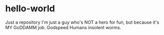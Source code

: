 # hello-world
Just a repository
I'm just a guy who's NOT a hero for fun, but because it's MY GoDDAMM job.
Godspeed Humans insolent worms.
